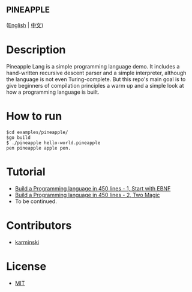 PINEAPPLE
---------

([English](./README.md) | [中文](./README-zh-CN.md))


# Description

Pineapple Lang is a simple programming language demo. It includes a hand-written recursive descent parser and a simple interpreter, although the language is not even Turing-complete. But this repo's main goal is to give beginners of compilation principles a warm up and a simple look at how a programming language is built.


# How to run

```terminal
$cd examples/pineapple/
$go build
$ ./pineapple hello-world.pineapple
pen pineapple apple pen.

```

# Tutorial

- [Build a Programming language in 450 lines - 1, Start with EBNF](https://zhuanlan.zhihu.com/p/341405385)
- [Build a Programming language in 450 lines - 2, Two Magic](https://zhuanlan.zhihu.com/p/341532964)
- To be continued.

# Contributors

- [karminski](https://github.com/karminski)

# License

- [MIT](./LICENSE)

